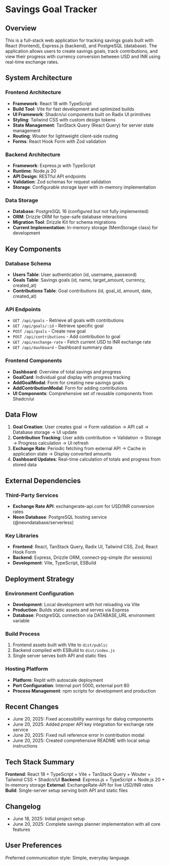 # Savings Goal Tracker

## Overview

This is a full-stack web application for tracking savings goals built with React (frontend), Express.js (backend), and PostgreSQL (database). The application allows users to create savings goals, track contributions, and view their progress with currency conversion between USD and INR using real-time exchange rates.

## System Architecture

### Frontend Architecture
- **Framework**: React 18 with TypeScript
- **Build Tool**: Vite for fast development and optimized builds
- **UI Framework**: Shadcn/ui components built on Radix UI primitives
- **Styling**: Tailwind CSS with custom design tokens
- **State Management**: TanStack Query (React Query) for server state management
- **Routing**: Wouter for lightweight client-side routing
- **Forms**: React Hook Form with Zod validation

### Backend Architecture
- **Framework**: Express.js with TypeScript
- **Runtime**: Node.js 20
- **API Design**: RESTful API endpoints
- **Validation**: Zod schemas for request validation
- **Storage**: Configurable storage layer with in-memory implementation

### Data Storage
- **Database**: PostgreSQL 16 (configured but not fully implemented)
- **ORM**: Drizzle ORM for type-safe database interactions
- **Migration Tool**: Drizzle Kit for schema migrations
- **Current Implementation**: In-memory storage (MemStorage class) for development

## Key Components

### Database Schema
- **Users Table**: User authentication (id, username, password)
- **Goals Table**: Savings goals (id, name, target_amount, currency, created_at)
- **Contributions Table**: Goal contributions (id, goal_id, amount, date, created_at)

### API Endpoints
- `GET /api/goals` - Retrieve all goals with contributions
- `GET /api/goals/:id` - Retrieve specific goal
- `POST /api/goals` - Create new goal
- `POST /api/contributions` - Add contribution to goal
- `GET /api/exchange-rate` - Fetch current USD to INR exchange rate
- `GET /api/dashboard` - Dashboard summary data

### Frontend Components
- **Dashboard**: Overview of total savings and progress
- **GoalCard**: Individual goal display with progress tracking
- **AddGoalModal**: Form for creating new savings goals
- **AddContributionModal**: Form for adding contributions
- **UI Components**: Comprehensive set of reusable components from Shadcn/ui

## Data Flow

1. **Goal Creation**: User creates goal → Form validation → API call → Database storage → UI update
2. **Contribution Tracking**: User adds contribution → Validation → Storage → Progress calculation → UI refresh
3. **Exchange Rate**: Periodic fetching from external API → Cache in application state → Display converted amounts
4. **Dashboard Updates**: Real-time calculation of totals and progress from stored data

## External Dependencies

### Third-Party Services
- **Exchange Rate API**: exchangerate-api.com for USD/INR conversion rates
- **Neon Database**: PostgreSQL hosting service (@neondatabase/serverless)

### Key Libraries
- **Frontend**: React, TanStack Query, Radix UI, Tailwind CSS, Zod, React Hook Form
- **Backend**: Express, Drizzle ORM, connect-pg-simple (for sessions)
- **Development**: Vite, TypeScript, ESBuild

## Deployment Strategy

### Environment Configuration
- **Development**: Local development with hot reloading via Vite
- **Production**: Builds static assets and serves via Express
- **Database**: PostgreSQL connection via DATABASE_URL environment variable

### Build Process
1. Frontend assets built with Vite to `dist/public`
2. Backend compiled with ESBuild to `dist/index.js`
3. Single server serves both API and static files

### Hosting Platform
- **Platform**: Replit with autoscale deployment
- **Port Configuration**: Internal port 5000, external port 80
- **Process Management**: npm scripts for development and production

## Recent Changes
- June 20, 2025: Fixed accessibility warnings for dialog components
- June 20, 2025: Added proper API key integration for exchange rate service
- June 20, 2025: Fixed null reference error in contribution modal
- June 20, 2025: Created comprehensive README with local setup instructions

## Tech Stack Summary
**Frontend**: React 18 + TypeScript + Vite + TanStack Query + Wouter + Tailwind CSS + Shadcn/UI
**Backend**: Express.js + TypeScript + Node.js 20 + In-memory storage
**External**: ExchangeRate-API for live USD/INR rates
**Build**: Single-server setup serving both API and static files

## Changelog
- June 18, 2025: Initial project setup
- June 20, 2025: Complete savings planner implementation with all core features

## User Preferences

Preferred communication style: Simple, everyday language.